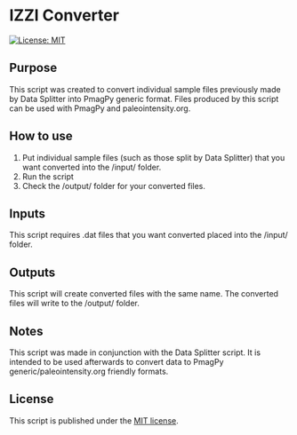 # IZZI Converter

[![License: MIT](https://img.shields.io/badge/License-MIT-yellow.svg)](LICENSE)

## Purpose

This script was created to convert individual sample files previously
made by Data Splitter into PmagPy generic format. Files produced by this 
script can be used with PmagPy and paleointensity.org. 

## How to use

1) Put individual sample files (such as those split by Data Splitter) that you want 
converted into the /input/ folder.
2) Run the script
3) Check the /output/ folder for your converted files. 

## Inputs

This script requires .dat files that you want converted placed into the
/input/ folder. 

## Outputs

This script will create converted files with the same name. 
The converted files will write to the /output/ folder. 

## Notes

This script was made in conjunction with the Data Splitter script.
It is intended to be used afterwards to convert data to PmagPy generic/paleointensity.org friendly formats.

## License

This script is published under the [MIT license](LICENSE.txt).